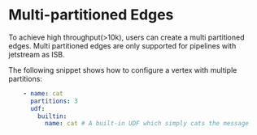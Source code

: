 # Multi-partitioned Edges

To achieve high throughput(>10k), users can create a multi partitioned edges.
Multi partitioned edges are only supported for pipelines with jetstream as ISB. 

The following snippet shows how to configure a vertex with multiple partitions:

```yaml
    - name: cat
      partitions: 3
      udf:
        builtin:
          name: cat # A built-in UDF which simply cats the message
```



